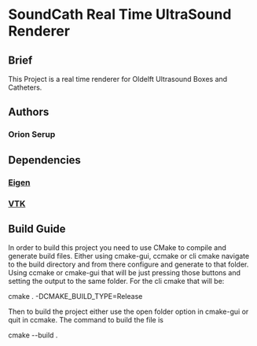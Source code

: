 # SoundCath Real Time UltraSound Renderer

## Brief

This Project is a real time renderer for Oldelft Ultrasound Boxes and Catheters.

## Authors

### Orion Serup


## Dependencies

### [Eigen](https://gitlab.com/libeigen/eigen.git)

### [VTK](https://gitlab.kitware.com/vtk/vtk)


## Build Guide
In order to build this project you need to use CMake to compile and generate build files. Either using cmake-gui, ccmake or cli cmake navigate to the build directory and from there configure and generate to that folder. Using ccmake or cmake-gui that will be just pressing those buttons and setting the output to the same folder. For the cli cmake that will be:

cmake . -DCMAKE_BUILD_TYPE=Release

Then to build the project either use the open folder option in cmake-gui or quit in ccmake. The command to build the file is

cmake --build .